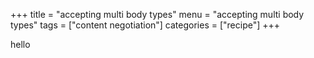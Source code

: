 +++
title = "accepting multi body types"
menu = "accepting multi body types"
tags = ["content negotiation"]
categories = ["recipe"]
+++

hello

